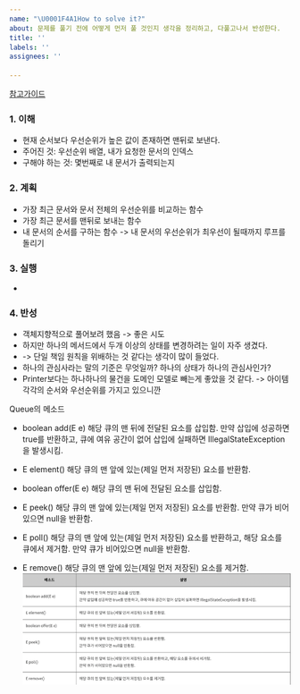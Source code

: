 ```yaml
---
name: "\U0001F4A1How to solve it?"
about: 문제를 풀기 전에 어떻게 먼저 풀 것인지 생각을 정리하고, 다풀고나서 반성한다.
title: ''
labels: ''
assignees: ''

---
```


[참고가이드](https://megaptera.notion.site/6-5f9b4105eb0748fd8f8baa631d92d6ea)

### 1. 이해
- 현재 순서보다 우선순위가 높은 값이 존재하면 맨뒤로 보낸다.
- 주어진 것: 우선순위 배열, 내가 요청한 문서의 인덱스
- 구해야 하는 것: 몇번째로 내 문서가 출력되는지

### 2. 계획
- 가장 최근 문서와 문서 전체의 우선순위를 비교하는 함수
- 가장 최근 문서를 맨뒤로 보내는 함수
- 내 문서의 순서를 구하는 함수 -> 내 문서의 우선순위가 최우선이 될때까지 루프를 돌리기

### 3. 실행
- 

### 4. 반성
- 객체지향적으로 풀어보려 했음 -> 좋은 시도
- 하지만 하나의 메서드에서 두개 이상의 상태를 변경하려는 일이 자주 생겼다. 
- -> 단일 책임 원칙을 위배하는 것 같다는 생각이 많이 들었다.
- 하나의 관심사라는 말의 기준은 무엇일까? 하나의 상태가 하나의 관심사인가?
- Printer보다는 하나하나의 물건을 도메인 모델로 빼는게 좋았을 것 같다. -> 아이템 각각의 순서와 우선순위를 가지고 있으니깐

Queue의 메소드
- boolean add(E e)
  해당 큐의 맨 뒤에 전달된 요소를 삽입함.
  만약 삽입에 성공하면 true를 반환하고, 큐에 여유 공간이 없어 삽입에 실패하면 IllegalStateException을 발생시킴.

- E element()	해당 큐의 맨 앞에 있는(제일 먼저 저장된) 요소를 반환함.

- boolean offer(E e)	해당 큐의 맨 뒤에 전달된 요소를 삽입함.

- E peek()
해당 큐의 맨 앞에 있는(제일 먼저 저장된) 요소를 반환함.
만약 큐가 비어있으면 null을 반환함.

- E poll()
해당 큐의 맨 앞에 있는(제일 먼저 저장된) 요소를 반환하고, 해당 요소를 큐에서 제거함.
만약 큐가 비어있으면 null을 반환함.

- E remove()	해당 큐의 맨 앞에 있는(제일 먼저 저장된) 요소를 제거함.
![img.png](img.png)